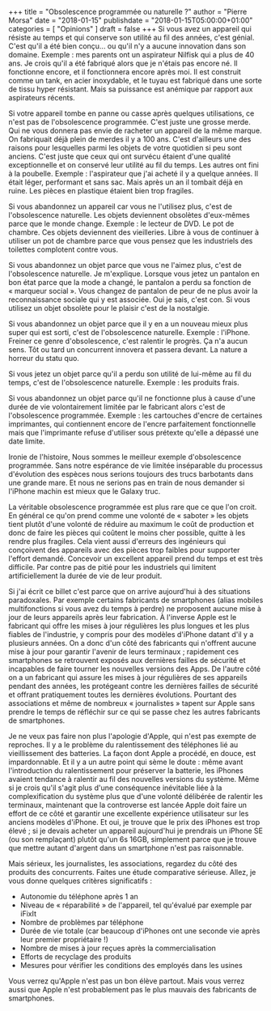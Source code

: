 +++
title       = "Obsolescence programmée ou naturelle ?"
author      = "Pierre Morsa"
date        = "2018-01-15"
publishdate = "2018-01-15T05:00:00+01:00" 
categories  = [ "Opinions" ]
draft       = false
+++
Si vous avez un appareil qui résiste au temps et qui conserve son utilité au fil des années, c'est génial. C'est qu'il a été bien conçu... ou qu'il n'y a aucune innovation dans son domaine. Exemple : mes parents ont un aspirateur Nilfisk qui a plus de 40 ans. Je crois qu'il a été fabriqué alors que je n'étais pas encore né. Il fonctionne encore, et il fonctionnera encore après moi. Il est construit comme un tank, en acier inoxydable, et le tuyau est fabriqué dans une sorte de tissu hyper résistant. Mais sa puissance est anémique par rapport aux aspirateurs récents.

Si votre appareil tombe en panne ou casse après quelques utilisations, ce n'est pas de l'obsolescence programmée. C'est juste une grosse merde. Qui ne vous donnera pas envie de racheter un appareil de la même marque. On fabriquait déjà plein de merdes il y a 100 ans. C'est d'ailleurs une des raisons pour lesquelles parmi les objets de votre quotidien si peu sont anciens. C'est juste que ceux qui ont survécu étaient d'une qualité exceptionnelle et on conservé leur utilité au fil du temps. Les autres ont fini à la poubelle. Exemple : l'aspirateur que j'ai acheté il y a quelque années. Il était léger, performant et sans sac. Mais après un an il tombait déjà en ruine. Les pièces en plastique étaient bien trop fragiles.

Si vous abandonnez un appareil car vous ne l'utilisez plus, c'est de l'obsolescence naturelle. Les objets deviennent obsolètes d'eux-mêmes parce que le monde change. Exemple : le lecteur de DVD. Le pot de chambre. Ces objets deviennent des vieilleries. Libre à vous de continuer à utiliser un pot de chambre parce que vous pensez que les industriels des toilettes complotent contre vous.

Si vous abandonnez un objet parce que vous ne l'aimez plus, c'est de l'obsolescence naturelle. Je m'explique. Lorsque vous jetez un pantalon en bon état parce que la mode a changé, le pantalon a perdu sa fonction de « marqueur social ». Vous changez de pantalon de peur de ne plus avoir la reconnaissance sociale qui y est associée. Oui je sais, c'est con. Si vous utilisez un objet obsolète pour le plaisir c'est de la nostalgie.

Si vous abandonnez un objet parce que il y en a un nouveau mieux plus super qui est sorti, c'est de l'obsolescence naturelle. Exemple : l'iPhone. Freiner ce genre d'obsolescence, c'est ralentir le progrès. Ça n'a aucun sens. Tôt ou tard un concurrent innovera et passera devant. La nature a horreur du statu quo.

Si vous jetez un objet parce qu'il a perdu son utilité de lui-même au fil du temps, c'est de l'obsolescence naturelle. Exemple : les produits frais. 

Si vous abandonnez un objet parce qu'il ne fonctionne plus à cause d'une durée de vie volontairement limitée par le fabricant alors c'est de l'obsolescence programmée. Exemple : les cartouches d'encre de certaines imprimantes, qui contiennent encore de l'encre parfaitement fonctionnelle mais que l'imprimante refuse d'utiliser sous prétexte qu'elle a dépassé une date limite.

Ironie de l'histoire, Nous sommes le meilleur exemple d'obsolescence programmée. Sans notre espérance de vie limitée inséparable du processus d'évolution des espèces nous serions toujours des trucs barbotants dans une grande mare. Et nous ne serions pas en train de nous demander si l'iPhone machin est mieux que le Galaxy truc.

La véritable obsolescence programmée est plus rare que ce que l'on croit. En général ce qu'on prend comme une volonté de « saboter » les objets tient plutôt d'une volonté de réduire au maximum le coût de production et donc de faire les pièces qui coûtent le moins cher possible, quitte à les rendre plus fragiles. Cela vient aussi d'erreurs des ingénieurs qui conçoivent des appareils avec des pièces trop faibles pour supporter l'effort demandé. Concevoir un excellent appareil prend du temps et est très difficile. Par contre pas de pitié pour les industriels qui limitent artificiellement la durée de vie de leur produit.

Si j'ai écrit ce billet c'est parce que on arrive aujourd'hui à des situations paradoxales. Par exemple certains fabricants de smartphones (alias mobiles multifonctions si vous avez du temps à perdre) ne proposent aucune mise à jour de leurs appareils après leur fabrication. À l'inverse Apple est le fabricant qui offre les mises à jour régulières les plus longues et les plus fiables de l'industrie, y compris pour des modèles d'iPhone datant d'il y a plusieurs années. On a donc d'un côté des fabricants qui n'offrent aucune mise à jour pour garantir l'avenir de leurs terminaux ; rapidement ces smartphones se retrouvent exposés aux dernières failles de sécurité et incapables de faire tourner les nouvelles versions des Apps. De l'autre côté on a un fabricant qui assure les mises à jour régulières de ses appareils pendant des années, les protégeant contre les dernières failles de sécurité et offrant pratiquement toutes les dernières évolutions. Pourtant des associations et même de nombreux « journalistes » tapent sur Apple sans prendre le temps de réfléchir sur ce qui se passe chez les autres fabricants de smartphones.

Je ne veux pas faire non plus l'apologie d'Apple, qui n'est pas exempte de reproches. Il y a le problème du ralentissement des téléphones lié au vieillissement des batteries. La façon dont Apple a procédé, en douce, est impardonnable. Et il y a un autre point qui sème le doute : même avant l'introduction du ralentissement pour préserver la batterie, les iPhones avaient tendance à ralentir au fil des nouvelles versions du système. Même si je crois qu'il s'agit plus d'une conséquence inévitable liée à la complexification du système plus que d'une volonté délibérée de ralentir les terminaux, maintenant que la controverse est lancée Apple doit faire un effort de ce côté et garantir une excellente expérience utilisateur sur les anciens modèles d'iPhone. Et oui, je trouve que le prix des iPhones est trop élevé ; si je devais acheter un appareil aujourd'hui je prendrais un iPhone SE (ou son remplaçant) plutôt qu'un 6s 16GB, simplement parce que je trouve que mettre autant d'argent dans un smartphone n'est pas raisonnable.

Mais sérieux, les journalistes, les associations, regardez du côté des produits des concurrents. Faites une étude comparative sérieuse. Allez, je vous donne quelques critères significatifs :

* Autonomie du téléphone après 1 an
* Niveau de « réparabilité » de l'appareil, tel qu'évalué par exemple par iFixIt
* Nombre de problèmes par téléphone
* Durée de vie totale (car beaucoup d'iPhones ont une seconde vie après leur premier propriétaire !)
* Nombre de mises à jour reçues après la commercialisation
* Efforts de recyclage des produits
* Mesures pour vérifier les conditions des employés dans les usines

Vous verrez qu'Apple n'est pas un bon élève partout. Mais vous verrez aussi que Apple n'est probablement pas le plus mauvais des fabricants de smartphones.
